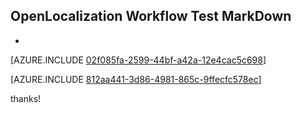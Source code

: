## OpenLocalization Workflow Test MarkDown
* 

[AZURE.INCLUDE [02f085fa-2599-44bf-a42a-12e4cac5c698](calleeMd1.md)]



[AZURE.INCLUDE [812aa441-3d86-4981-865c-9ffecfc578ec](calleeMd2.md)]

 
thanks!